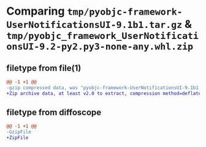 # Comparing `tmp/pyobjc-framework-UserNotificationsUI-9.1b1.tar.gz` & `tmp/pyobjc_framework_UserNotificationsUI-9.2-py2.py3-none-any.whl.zip`

## filetype from file(1)

```diff
@@ -1 +1 @@
-gzip compressed data, was "pyobjc-framework-UserNotificationsUI-9.1b1.tar", last modified: Sun Mar 26 11:43:18 2023, max compression
+Zip archive data, at least v2.0 to extract, compression method=deflate
```

## filetype from diffoscope

```diff
@@ -1 +1 @@
-GzipFile
+ZipFile
```

